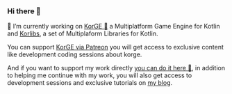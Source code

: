 ### Hi there 👋

🔭 I’m currently working on [KorGE 👾](https://github.com/korlibs/korge) a Multiplatform Game Engine for Kotlin and [Korlibs](https://github.com/korlibs/), a set of Multiplaform Libraries for Kotlin.

You can support [KorGE via Patreon](https://www.patreon.com/korgegameengine) you will get access to exclusive content like development coding sessions about korge.

And if you want to support my work directly [you can do it here 🍻](https://github.com/sponsors/soywiz), in addition to helping me continue with my work, you will also get access to development sessions and exclusive tutorials on [my blog](https://soywiz.com/).
